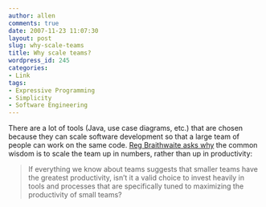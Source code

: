 ```yaml
---
author: allen
comments: true
date: 2007-11-23 11:07:30
layout: post
slug: why-scale-teams
title: Why scale teams?
wordpress_id: 245
categories:
- Link
tags:
- Expressive Programming
- Simplicity
- Software Engineering
---
```


There are a lot of tools (Java, use case diagrams, etc.) that are chosen because they can scale software development so that a large team of people can work on the same code. [Reg Braithwaite asks why](http://weblog.raganwald.com/2007/11/what-if-powerful-languages-and-idioms.html) the common wisdom is to scale the team up in numbers, rather than up in productivity:


> If everything we know about teams suggests that smaller teams have the greatest productivity, isn’t it a valid choice to invest heavily in tools and processes that are specifically tuned to maximizing the productivity of small teams?
